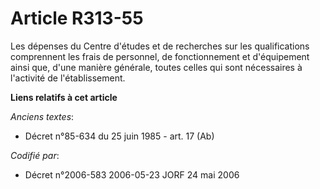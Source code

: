 # Article R313-55

Les dépenses du Centre d'études et de recherches sur les qualifications comprennent les frais de personnel, de fonctionnement
et d'équipement ainsi que, d'une manière générale, toutes celles qui sont nécessaires à l'activité de l'établissement.

**Liens relatifs à cet article**

_Anciens textes_:

  - Décret n°85-634 du 25 juin 1985 - art. 17 (Ab)

_Codifié par_:

  - Décret n°2006-583 2006-05-23 JORF 24 mai 2006
